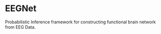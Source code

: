 # EEGNet
Probabilistic Inference framework for constructing functional brain network from EEG Data.  
